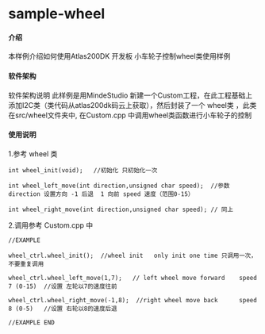 # sample-wheel

#### 介绍
本样例介绍如何使用Atlas200DK 开发板 小车轮子控制wheel类使用样例


#### 软件架构
软件架构说明 此样例是用MindeStudio 新建一个Custom工程，在此工程基础上添加I2C类（类代码从atlas200dk码云上获取），然后封装了一个 wheel类 ，此类在src/wheel文件夹中, 在Custom.cpp 中调用wheel类函数进行小车轮子的控制


#### 使用说明

1.参考 wheel 类

    int wheel_init(void);   //初始化 只初始化一次

    int wheel_left_move(int direction,unsigned char speed);  //参数 direction 设置方向 -1 后退  1 向前 speed 速度（范围0-15）

    int wheel_right_move(int direction,unsigned char speed); // 同上

2.调用参考 Custom.cpp 中 

    //EXAMPLE

    wheel_ctrl.wheel_init();  //wheel init   only init one time 只调用一次，不要重复调用

    wheel_ctrl.wheel_left_move(1,7);   // left wheel move forward    speed 7 (0-15)  //设置 左轮以7的速度往前

    wheel_ctrl.wheel_right_move(-1,8);  //right wheel move back      speed 8 (0-5)   //设置 右轮以8的速度后退

    //EXAMPLE END

